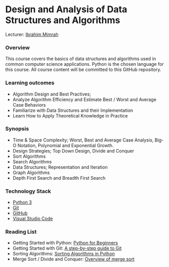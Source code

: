 # Design and Analysis of Data Structures and Algorithms
Lecturer: [Ibrahim Mimrah](https://mv.linkedin.com/in/ibrahim-mimrah-689116198)

### Overview
This course covers the basics of data structures and algorithms used in common computer science applications. Python is the chosen language for this course. All course content will be committed to this GitHub repository.

### Learning outcomes
- Algorithm Design and Best Practives;
- Analyze Algorithm Efficiency and Estimate Best / Worst and Average Case Behaviors
- Familiarize with Data Structures and their Implementation
- Learn How to Apply Theoretical Knowledge in Practice

### Synopsis
- Time & Space Complexity; Worst, Best and Average Case Analysis, Big-O Notation, Polynomial and Exponential Growth.
- Design Strategies; Top Down Design, Divide and Conquer
- Sort Algorithms
- Search Algorithms
- Data Structures; Representation and Iteration
- Graph Algorithms
- Depth First Search and Breadth First Search

### Technology Stack
- [Python 3](https://www.python.org/)
- [Git](https://git-scm.com/)
- [GitHub](https://github.com)
- [Visual Studio Code](https://code.visualstudio.com/)

### Reading List
- Getting Started with Python: [Python for Beginners](https://www.python.org/about/gettingstarted/)
- Getting Started with Git: [A step-by-step guide to Git](https://opensource.com/article/18/1/step-step-guide-git)
- Sorting Algorithms: [Sorting Algorithms in Python](https://stackabuse.com/sorting-algorithms-in-python/)
- Merge Sort / Divide and Conquer: [Overview of merge sort](https://www.khanacademy.org/computing/computer-science/algorithms/merge-sort/a/overview-of-merge-sort)